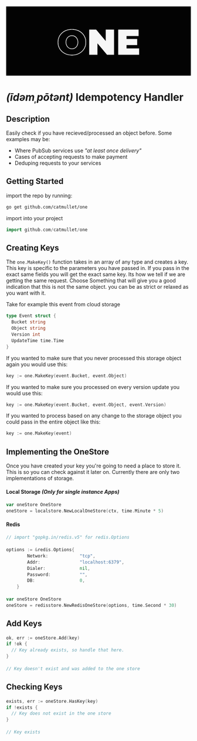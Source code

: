 ![one logo](https://github.com/catmullet/one/blob/assets/one_logo.png)
# _(īdəmˌpōtənt)_ Idempotency Handler
## Description
Easily check if you have recieved/processed an object before. Some examples may be:
* Where PubSub services use _"at least once delivery"_
* Cases of accepting requests to make payment
* Deduping requests to your services

## Getting Started
import the repo by running:
```sh
go get github.com/catmullet/one
```
import into your project
```go
import github.com/catmullet/one
```
## Creating Keys
The `one.MakeKey()` function takes in an array of any type and creates a key. This key is specific to the parameters you have passed in.  If you pass in the exact same fields you will get the exact same key.  Its how we tell if we are getting the same request.  Choose Something that will give you a good indication that this is not the same object.  you can be as strict or relaxed as you want with it. 

Take for example this event from cloud storage
```go
type Event struct {
  Bucket string
  Object string
  Version int
  UpdateTime time.Time
}
```
If you wanted to make sure that you never processed this storage object again you would use this:
```go
key := one.MakeKey(event.Bucket, event.Object)
```
If you wanted to make sure you processed on every version update you would use this:
```go
key := one.MakeKey(event.Bucket, event.Object, event.Version)
```
If you wanted to process based on any change to the storage object you could pass in the entire object like this:
```go
key := one.MakeKey(event)
```
## Implementing the OneStore
Once you have created your key you're going to need a place to store it. This is so you can check against it later on.
Currently there are only two implementations of storage.  
#### Local Storage _(Only for single instance Apps)_
```go
var oneStore OneStore
oneStore = localstore.NewLocalOneStore(ctx, time.Minute * 5)
```
#### Redis
```go
// import "gopkg.in/redis.v5" for redis.Options

options := &redis.Options{
		Network:            "tcp",
		Addr:               "localhost:6379",
		Dialer:             nil,
		Password:           "",
		DB:                 0,
	}
  
var oneStore OneStore
oneStore = redisstore.NewRedisOneStore(options, time.Second * 30)
```
## Add Keys
```go
ok, err := oneStore.Add(key)
if !ok {
  // Key already exists, so handle that here.
}

// Key doesn't exist and was added to the one store
```
## Checking Keys
```go
exists, err := oneStore.HasKey(key)
if !exists {
  // Key does not exist in the one store
}

// Key exists
